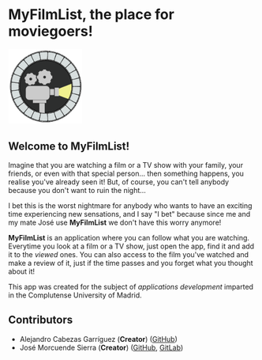 # MyFilmList, the place for moviegoers!

<img src="app\src\main\res\drawable\logo.png" alt="drawing" style="width:150px;"/>

## Welcome to **MyFilmList**!

Imagine that you are watching a film or a TV show with your family, your friends, or even with that special person... then something happens, you realise you've already seen it! But, of course, you can't tell anybody because you don't want to ruin the night...  

I bet this is the worst nightmare for anybody who wants to have an exciting time experiencing new sensations, and I say "I bet" because since me and my mate José use **MyFilmList** we don't have this worry anymore!

**MyFilmList** is an application where you can follow what you are watching. Everytime you look at a film or a TV show, just open the app, find it and add it to the *viewed* ones. You can also access to the film you've watched and make a review of it, just if the time passes and you forget what you thought about it!  

This app was created for the subject of *applications development* imparted in the Complutense University of Madrid.  

## Contributors
+ Alejandro Cabezas Garríguez (**Creator**) ([GitHub](https://github.com/AlexCabezas2018))
+ José Morcuende Sierra (**Creator**) ([GitHub](https://github.com/JosMorcu), [GitLab]())



